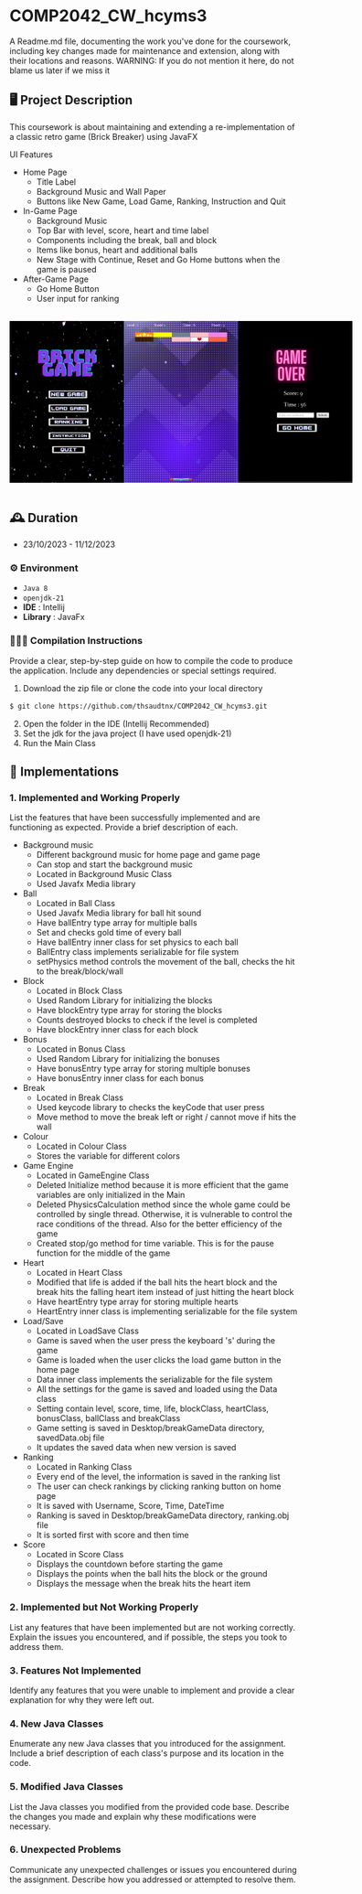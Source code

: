 # COMP2042_CW_hcyms3
A Readme.md file, documenting the work you've done for the
coursework, including key changes made for maintenance and extension, 
along with their locations and reasons. 
WARNING: If you do not mention it here, do not blame us later if we miss it

## 🖥️ Project Description
This coursework is about maintaining and extending a re-implementation of a classic retro
game (Brick Breaker) using JavaFX
<br>

UI Features
- Home Page
  - Title Label
  - Background Music and Wall Paper
  - Buttons like New Game, Load Game, Ranking, Instruction and Quit
- In-Game Page
  - Background Music
  - Top Bar with level, score, heart and time label
  - Components including the break, ball and block
  - Items like bonus, heart and additional balls
  - New Stage with Continue, Reset and Go Home buttons when the game is paused
- After-Game Page
  - Go Home Button
  - User input for ranking
<br>

<div style="display:flex; margin-right:10px;">
  <img alt="Alt text" src="/src/main/resources/breakGame_homePage.png" title="Optional title" width="200"/>
  <img alt="Alt text" src="/src/main/resources/breakGame_gamePage.png" title="Optional title" width="200"/>
  <img alt="Alt text" src="/src/main/resources/breakGame_menuPage.png" title="Optional title" width="200"/>
</div>
<br>

## 🕰️ Duration
* 23/10/2023 - 11/12/2023

### ⚙️ Environment
- `Java 8`
- `openjdk-21`
- **IDE** : Intellij
- **Library** : JavaFx

### 🧑‍🤝‍🧑 Compilation Instructions
Provide a clear, step-by-step guide on how to compile the code to produce the application. Include any dependencies or special settings required.

1. Download the zip file or clone the code into your local directory
``` bash
$ git clone https://github.com/thsaudtnx/COMP2042_CW_hcyms3.git
```
2. Open the folder in the IDE (Intellij Recommended)
3. Set the jdk for the java project (I have used openjdk-21)
4. Run the Main Class 

## 📌 Implementations
### 1. Implemented and Working Properly
List the features that have been successfully implemented and are functioning as expected. Provide a brief description of each. 
- Background music
  - Different background music for home page and game page
  - Can stop and start the background music
  - Located in Background Music Class
  - Used Javafx Media library
- Ball
  - Located in Ball Class
  - Used Javafx Media library for ball hit sound
  - Have ballEntry type array for multiple balls
  - Set and checks gold time of every ball
  - Have ballEntry inner class for set physics to each ball
  - BallEntry class implements serializable for file system
  - setPhysics method controls the movement of the ball, checks the hit to the break/block/wall
- Block
  - Located in Block Class
  - Used Random Library for initializing the blocks
  - Have blockEntry type array for storing the blocks
  - Counts destroyed blocks to check if the level is completed
  - Have blockEntry inner class for each block
- Bonus
  - Located in Bonus Class
  - Used Random Library for initializing the bonuses
  - Have bonusEntry type array for storing multiple bonuses
  - Have bonusEntry inner class for each bonus
- Break
  - Located in Break Class
  - Used keycode library to checks the keyCode that user press
  - Move method to move the break left or right / cannot move if hits the wall
- Colour
  - Located in Colour Class
  - Stores the variable for different colors
- Game Engine
  - Located in GameEngine Class
  - Deleted Initialize method because it is more efficient that the game variables are only initialized in the Main
  - Deleted PhysicsCalculation method since the whole game could be controlled by single thread. Otherwise, it is vulnerable to control the race conditions of the thread. Also for the better efficiency of the game
  - Created stop/go method for time variable. This is for the pause function for the middle of the game
- Heart
  - Located in Heart Class
  - Modified that life is added if the ball hits the heart block and the break hits the falling heart item instead of just hitting the heart block
  - Have heartEntry type array for storing multiple hearts
  - HeartEntry inner class is implementing serializable for the file system
- Load/Save
  - Located in LoadSave Class
  - Game is saved when the user press the keyboard 's' during the game
  - Game is loaded when the user clicks the load game button in the home page
  - Data inner class implements the serializable for the file system
  - All the settings for the game is saved and loaded using the Data class
  - Setting contain level, score, time, life, blockClass, heartClass, bonusClass, ballClass and breakClass
  - Game setting is saved in Desktop/breakGameData directory, savedData.obj file
  - It updates the saved data when new version is saved
- Ranking
  - Located in Ranking Class
  - Every end of the level, the information is saved in the ranking list
  - The user can check rankings by clicking ranking button on home page
  - It is saved with Username, Score, Time, DateTime
  - Ranking is saved in Desktop/breakGameData directory, ranking.obj file
  - It is sorted first with score and then time
- Score
  - Located in Score Class
  - Displays the countdown before starting the game
  - Displays the points when the ball hits the block or the ground
  - Displays the message when the break hits the heart item

### 2. Implemented but Not Working Properly
List any features that have been implemented but are not working correctly. Explain the issues you encountered, and if possible, the steps you took to address them.


### 3. Features Not Implemented
Identify any features that you were unable to implement and provide a clear explanation for why they were left out.

### 4. New Java Classes
Enumerate any new Java classes that you introduced for the assignment. Include a brief description of each class's purpose and its location in the code.


### 5. Modified Java Classes
List the Java classes you modified from the provided code base. Describe the changes you made and explain why these modifications were necessary.


### 6. Unexpected Problems
Communicate any unexpected challenges or issues you encountered during the assignment. Describe how you addressed or attempted to resolve them.
